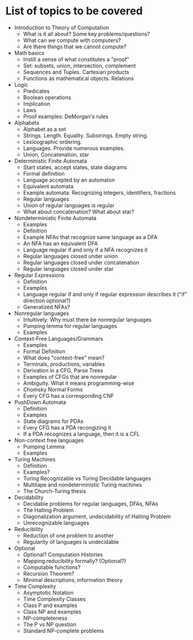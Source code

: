 # List of topics to be covered

- Introduction to Theory of Computation
    - What is it all about? Some key problems/questions?
    - What can we compute with computers?
    - Are there things that we cannot compute?
- Math basics
    - Instill a sense of what constitutes a "proof"
    - Set: subsets, union, intersection, complement
    - Sequences and Tuples. Cartesian products
    - Functions as mathematical objects. Relations
- Logic
    - Predicates
    - Boolean operations
    - Implication
    - Laws
    - Proof examples: DeMorgan's rules
- Alphabets
    - Alphabet as a set
    - Strings. Length. Equality. Substrings. Empty string.
    - Lexicographic ordering.
    - Languages. Provide numerous examples.
    - Union, Concatenation, star
- Deterministic Finite Automata
    - Start states, accept states, state diagrams
    - Formal definition
    - Language accepted by an automaton
    - Equivalent automata
    - Example automata: Recognizing integers, identifiers, fractions
    - Regular languages
    - Union of regular languages is regular
    - What about concatenation? What about star?
- Nondeterministic Finite Automata
    - Examples
    - Definition
    - Example NFAs that recognize same language as a DFA
    - An NFA has an equivalent DFA
    - Language regular if and only if a NFA recognizes it
    - Regular languages closed under union
    - Regular languages closed under concatenation
    - Regular languages closed under star
- Regular Expressions
    - Definition
    - Examples
    - Language regular if and only if regular expression describes it ("if" direction optional?)
    - Generalized NFAs?
- Nonregular languages
    - Intuitively: Why must there be nonregular languages
    - Pumping lemma for regular languages
    - Examples
- Context-Free Languages/Grammars
    - Examples
    - Formal Definition
    - What does "context-free" mean?
    - Terminals, productions, variables
    - Derivation in a CFG, Parse Trees
    - Examples of CFGs that are nonregular
    - Ambiguity. What it means programming-wise
    - Chomsky Normal Forms
    - Every CFG has a corresponding CNF
- PushDown Automata
    - Definition
    - Examples
    - State diagrams for PDAs
    - Every CFG has a PDA recongizing it
    - If a PDA recognizes a language, then it is a CFL
- Non-context free languages
    - Pumping Lemma
    - Examples
- Turing Machines
    - Definition
    - Examples?
    - Turing Recognizable vs Turing Decidable languages
    - Multitape and nondeterministic Turing machines
    - The Church-Turing thesis
- Decidability
    - Decidable problems for regular languages, DFAs, NFAs
    - The Halting Problem
    - Diagonalization argument, undecidability of Halting Problem
    - Unrecognizable languages
- Reducibility
    - Reduction of one problem to another
    - Regularity of languages is undecidable
- Optional
    - Optional? Computation Histories
    - Mapping reducibility formally? (Optional?)
    - Computable functions?
    - Recursion Theorem?
    - Minimal descriptions, information theory
- Time Complexity
    - Asymptotic Notation
    - Time Complexity Classes
    - Class P and examples
    - Class NP and examples
    - NP-completeness
    - The P vs NP question
    - Standard NP-complete problems
